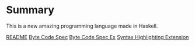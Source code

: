 # Summary

This is a new amazing programming language
made in Haskell.

[README](README.md)
[Byte Code Spec](ByteCodeSpec.md)
[Byte Code Spec Ex](ByteCodeSpecEx.md)
[Syntax Highlighting Extension](SyntaxHighlighting.md)
